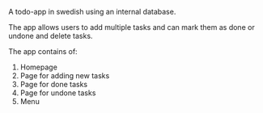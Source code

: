 A todo-app in swedish using an internal database. 

The app allows users to add multiple tasks and can mark them as done or undone and delete tasks. 

The app contains of:
1. Homepage 
2. Page for adding new tasks 
3. Page for done tasks
4. Page for undone tasks
5. Menu 
